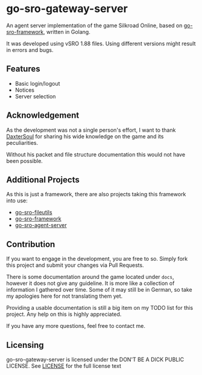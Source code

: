 # go-sro-gateway-server

An agent server implementation of the game Silkroad Online,
based on [go-sro-framework](https://github.com/ferdoran/go-sro-framework),
written in Golang.

It was developed using vSRO 1.88 files.
Using different versions might result in errors and bugs.

## Features
- Basic login/logout
- Notices
- Server selection

## Acknowledgement

As the development was not a single person's effort,
I want to thank [DaxterSoul](https://www.elitepvpers.com/forum/members/1084164-daxtersoul.html)
for sharing his wide knowledge on the game and its peculiarities.

Without his packet and file structure documentation this would not have been possible.

## Additional Projects

As this is just a framework, there are also projects taking this framework into use:

- [go-sro-fileutils](https://github.com/ferdoran/go-sro-fileutils)
- [go-sro-framework](https://github.com/ferdoran/go-sro-framework)
- [go-sro-agent-server](https://github.com/ferdoran/go-sro-agent-server)

## Contribution

If you want to engage in the development, you are free to so.
Simply fork this project and submit your changes via Pull Requests.

There is some documentation around the game located under `docs`,
however it does not give any guideline.
It is more like a collection of information I gathered over time.
Some of it may still be in German, so take my apologies here for not translating them yet.

Providing a usable documentation is still a big item on my TODO list for this project.
Any help on this is highly appreciated.

If you have any more questions, feel free to contact me.

## Licensing

go-sro-gateway-server is licensed under the DON'T BE A DICK PUBLIC LICENSE.
See [LICENSE](LICENSE) for the full license text
